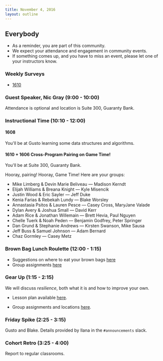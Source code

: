 ```yaml
---
title: November 4, 2016
layout: outline
---
```


## Everybody

- As a reminder, you are part of this community.
- We expect your attendance and engagement in community events.
- If something comes up, and you have to miss an event, please let one of your instructors know.

### Weekly Surveys

- [1610](https://goo.gl/forms/4BU2Pz5bKtwt3h1U2)

### Guest Speaker, Nic Gray (9:00 - 10:00)

Attendance is optional and location is Suite 300, Guaranty Bank.

### Instructional Time (10:10 - 12:00)

#### 1608

You'll be at Gusto learning some data structures and algorithms.

#### 1610 + 1606 Cross-Program Pairing on Game Time!

You'll be at Suite 300, Guaranty Bank.

Hooray, pairing! Hooray, Game Time! Here are your groups:

* Mike Limberg & Devin Marie Beliveau — Madison Kerndt
* Elijah Williams & Breana Knight — Kyle Misencik
* Justin Wood & Eric Sayler — Jeff Duke
* Kenia Farias & Rebekah Lundy — Blake Worsley
* Annastasia Psitos & Lauren Pesce — Casey Cross, MaryJane Valade
* Dylan Avery & Joshua Small — David Kerr
* Adam Rice & Jonathan Willemain — Brett Hevia, Paul Nguyen
* Chelle Tuerk & Noah Peden — Benjamin Godfrey, Peter Springer
* Dan Grund & Stephanie Andrews — Kirsten Swanson, Mike Sausa
* Jeff Buss & Samuel Johnson — Adam Bernard
* Chaz Gormley — Casey Metz

### Brown Bag Lunch Roulette (12:00 - 1:15)

* Suggestions on where to eat your brown bags [here](http://goo.gl/mHcSpv)
* Group assignments [here](https://github.com/turingschool/interdisciplinary-planning/blob/master/lunch_roulette_and_gear_up_groups.markdown)

### Gear Up (1:15 - 2:15)

We will discuss *resilience*, both what it is and how to improve your own.

* Lesson plan available [here](https://github.com/turingschool/gear-up/blob/master/resilience.markdown).

* Group assignments and locations [here](https://github.com/turingschool/interdisciplinary-planning/blob/master/lunch_roulette_and_gear_up_groups.markdown).

### Friday Spike (2:25 - 3:15)

Gusto and Blake. Details provided by Ilana in the `#announcements` slack.

### Cohort Retro (3:25 - 4:00)

Report to regular classrooms.
